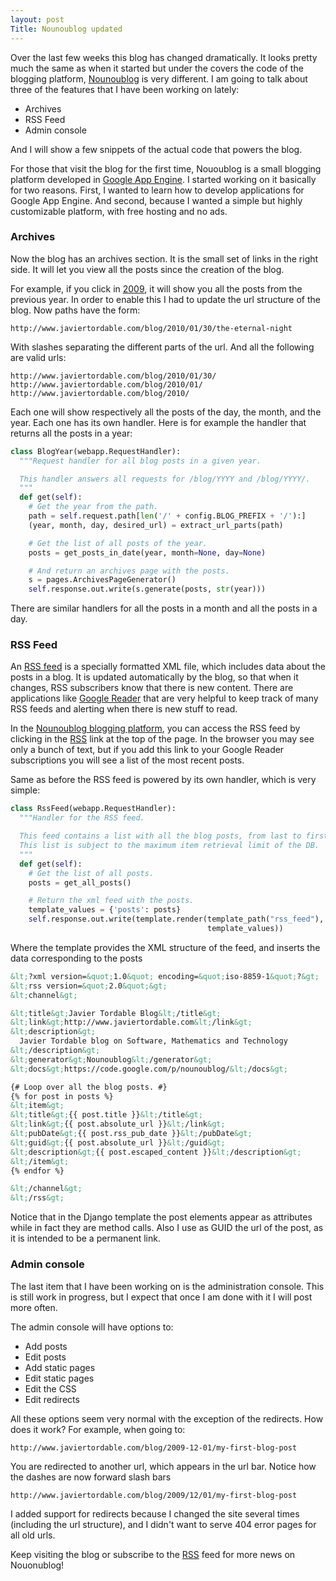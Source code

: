 ```yaml
---
layout: post
Title: Nounoublog updated
---
```


<p>
Over the last few weeks this blog has changed dramatically. It looks pretty
much the same as when it started but under the covers the code of the blogging
platform, <a href="http://code.google.com/p/nounoublog/">Nounoublog</a>
is very different. I am going to talk about three of the features that
I have been working on lately:
</p>

<ul>
  <li>Archives</li>
  <li>RSS Feed</li>
  <li>Admin console</li>
</ul>

<p>
And I will show a few snippets of the actual code that powers the blog.
</p>
<p>
For those that visit the blog for the first time, Nououblog is a small
blogging platform developed in
<a href="http://code.google.com/appengine/">Google App Engine</a>.
I started working on it basically for two reasons. First, I wanted to learn
how to develop applications for Google App Engine. And second, because I wanted
a simple but highly customizable platform, with free hosting and no ads.
</p>

<h3>Archives</h3>

<p>
Now the blog has an archives section. It is the small set of links in the right
side. It will let you view all the posts since the creation of the blog.
</p>
<p>
For example, if you click in <a href="/blog/2009">2009</a>, it will show you
all the posts from the previous year. In order to enable this I had to update
the url structure of the blog. Now paths have the form:
</p>

```
http://www.javiertordable.com/blog/2010/01/30/the-eternal-night
```

<p>
With slashes separating the different parts of the url. And all the following
are valid urls:
</p>

```
http://www.javiertordable.com/blog/2010/01/30/
http://www.javiertordable.com/blog/2010/01/
http://www.javiertordable.com/blog/2010/
```

<p>
Each one will show respectively all the posts of the day, the month, and the
year. Each one has its own handler. Here is for example the handler that
returns all the posts in a year:
</p>

``` python
class BlogYear(webapp.RequestHandler):
  """Request handler for all blog posts in a given year.

  This handler answers all requests for /blog/YYYY and /blog/YYYY/.
  """
  def get(self):
    # Get the year from the path.
    path = self.request.path[len('/' + config.BLOG_PREFIX + '/'):]
    (year, month, day, desired_url) = extract_url_parts(path)

    # Get the list of all posts of the year.
    posts = get_posts_in_date(year, month=None, day=None)

    # And return an archives page with the posts.
    s = pages.ArchivesPageGenerator()
    self.response.out.write(s.generate(posts, str(year)))
```

<p>
There are similar handlers for all the posts in a month and all the posts
in a day.
</p>


<h3>RSS Feed</h3>

<p>
An <a href="http://en.wikipedia.org/wiki/RSS">RSS feed</a> is a specially
formatted XML file, which includes data about the posts in a blog. It is
updated automatically by the blog, so that when it changes, RSS subscribers
know that there is new content. There are applications like
<a href="http://www.google.com/reader/">Google Reader</a> that are very
helpful to keep track of many RSS feeds and alerting when there is new
stuff to read.
</p>

<p>
In the <a href="http://code.google.com/p/nounoublog/">
  Nounoublog blogging platform</a>, you can access the RSS feed by clicking
in the <a href="/blog/rss.xml">RSS</a> link at the top of the page.
In the browser you may see only a bunch of text, but if you add this link to
your Google Reader subscriptions you will see a list of the most recent posts.
</p>

<p>
Same as before the RSS feed is powered by its own handler, which is very
simple:
</p>

``` python
class RssFeed(webapp.RequestHandler):
  """Handler for the RSS feed.

  This feed contains a list with all the blog posts, from last to first.
  This list is subject to the maximum item retrieval limit of the DB.
  """
  def get(self):
    # Get the list of all posts.
    posts = get_all_posts()

    # Return the xml feed with the posts.
    template_values = {'posts': posts}
    self.response.out.write(template.render(template_path("rss_feed"),
                                            template_values))
```

<p>
Where the template provides the XML structure of the feed, and inserts
the data corresponding to the posts
</p>

``` xml
&lt;?xml version=&quot;1.0&quot; encoding=&quot;iso-8859-1&quot;?&gt;
&lt;rss version=&quot;2.0&quot;&gt;
&lt;channel&gt;

&lt;title&gt;Javier Tordable Blog&lt;/title&gt;
&lt;link&gt;http://www.javiertordable.com&lt;/link&gt;
&lt;description&gt;
  Javier Tordable blog on Software, Mathematics and Technology
&lt;/description&gt;
&lt;generator&gt;Nounoublog&lt;/generator&gt;
&lt;docs&gt;https://code.google.com/p/nounoublog/&lt;/docs&gt;

{# Loop over all the blog posts. #}
{% for post in posts %}
&lt;item&gt;
&lt;title&gt;{{ post.title }}&lt;/title&gt;
&lt;link&gt;{{ post.absolute_url }}&lt;/link&gt;
&lt;pubDate&gt;{{ post.rss_pub_date }}&lt;/pubDate&gt;
&lt;guid&gt;{{ post.absolute_url }}&lt;/guid&gt;
&lt;description&gt;{{ post.escaped_content }}&lt;/description&gt;
&lt;/item&gt;
{% endfor %}

&lt;/channel&gt;
&lt;/rss&gt;
```

<p>
Notice that in the Django template the post elements appear as attributes
while in fact they are method calls. Also I use as GUID the url of the post,
as it is intended to be a permanent link</a>.
</p>


<h3>Admin console</h3>

<p>
The last item that I have been working on is the administration console.
This is still work in progress, but I expect that once I am done with it I
will post more often.
</p>
<p>
The admin console will have options to:
</p>

<ul>
  <li>Add posts</li>
  <li>Edit posts</li>
  <li>Add static pages</li>
  <li>Edit static pages</li>
  <li>Edit the CSS</li>
  <li>Edit redirects</li>
</ul>

<p>
All these options seem very normal with the exception of the redirects.
How does it work? For example, when going to:
</p>

```
http://www.javiertordable.com/blog/2009-12-01/my-first-blog-post
```

<p>
You are redirected to another url, which appears in the url bar. Notice
how the dashes are now forward slash bars
</p>

```
http://www.javiertordable.com/blog/2009/12/01/my-first-blog-post
```

<p>
I added support for redirects because I changed the site several times
(including the url structure), and I didn't want to serve 404 error pages
for all old urls.
</p>
<p>
Keep visiting the blog or subscribe to the <a href="/blog/rss.xml">RSS</a> feed
for more news on Nouonublog!
</p>
